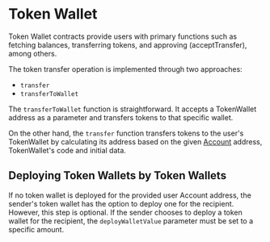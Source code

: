 # Token Wallet 
 
Token Wallet contracts provide users with primary functions such as fetching balances, transferring tokens, and approving (acceptTransfer), among others. 
 
The token transfer operation is implemented through two approaches: 
 
-  `transfer`  
-  `transferToWallet`  
 
The  `transferToWallet`  function is straightforward. It accepts a TokenWallet address as a parameter and transfers tokens to that specific wallet. 
 
On the other hand, the  `transfer`  function transfers tokens to the user's TokenWallet by calculating its address based on the given [Account](./Accounts.md) address, TokenWallet's code and initial data. 
 
## Deploying Token Wallets by Token Wallets 
 
If no token wallet is deployed for the provided user Account address, the sender's token wallet has the option to deploy one for the recipient. However, this step is optional. If the sender chooses to deploy a token wallet for the recipient, the  `deployWalletValue`  parameter must be set to a specific amount.